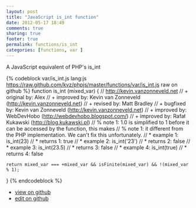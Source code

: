 ```yaml
---
layout: post
title: "JavaScript is_int function"
date: 2012-05-17 18:49
comments: true
sharing: true
footer: true
permalink: functions/is_int
categories: [functions, var ]
---
```

A JavaScript equivalent of PHP's is_int
<!-- more -->
{% codeblock var/is_int.js lang:js https://raw.github.com/kvz/phpjs/master/functions/var/is_int.js raw on github %}
function is_int (mixed_var) {
    // http://kevin.vanzonneveld.net
    // +   original by: Alex
    // +   improved by: Kevin van Zonneveld (http://kevin.vanzonneveld.net)
    // +    revised by: Matt Bradley
    // +   bugfixed by: Kevin van Zonneveld (http://kevin.vanzonneveld.net)
    // +   improved by: WebDevHobo (http://webdevhobo.blogspot.com/)
    // +   improved by: Rafał Kukawski (http://blog.kukawski.pl)
    // %        note 1: 1.0 is simplified to 1 before it can be accessed by the function, this makes
    // %        note 1: it different from the PHP implementation. We can't fix this unfortunately.
    // *     example 1: is_int(23)
    // *     returns 1: true
    // *     example 2: is_int('23')
    // *     returns 2: false
    // *     example 3: is_int(23.5)
    // *     returns 3: false
    // *     example 4: is_int(true)
    // *     returns 4: false
    
    return mixed_var === +mixed_var && isFinite(mixed_var) && !(mixed_var % 1);
}
{% endcodeblock %}
<ul>
 <li><a href="https://github.com/kvz/phpjs/blob/master/functions/var/is_int.js">view on github</a></li>
 <li><a href="https://github.com/kvz/phpjs/edit/master/functions/var/is_int.js">edit on github</a></li>
</ul>
